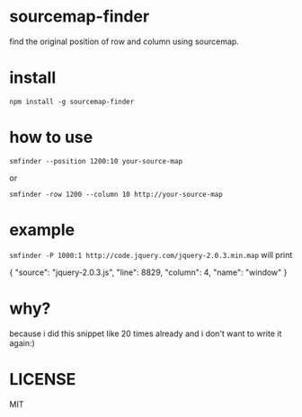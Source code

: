 sourcemap-finder
==============

find the original position of row and column using sourcemap.

install
==============

`npm install -g sourcemap-finder`


how to use
==============

`smfinder --position 1200:10 your-source-map`

or 

`smfinder -row 1200 --column 10 http://your-source-map`


example
=============

`smfinder -P 1000:1 http://code.jquery.com/jquery-2.0.3.min.map` will print
  
   {
    "source": "jquery-2.0.3.js",
    "line": 8829,
    "column": 4,
    "name": "window"
  }

why?
==============

because i did this snippet like 20 times already and i don't want to write it again:)


LICENSE
==============

MIT